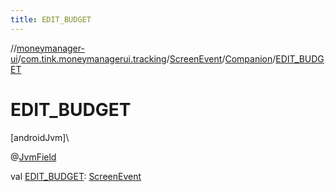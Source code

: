 ```yaml
---
title: EDIT_BUDGET
---
```

//[moneymanager-ui](../../../../index.html)/[com.tink.moneymanagerui.tracking](../../index.html)/[ScreenEvent](../index.html)/[Companion](index.html)/[EDIT_BUDGET](-e-d-i-t_-b-u-d-g-e-t.html)



# EDIT_BUDGET



[androidJvm]\




@[JvmField](https://kotlinlang.org/api/latest/jvm/stdlib/kotlin.jvm/-jvm-field/index.html)



val [EDIT_BUDGET](-e-d-i-t_-b-u-d-g-e-t.html): [ScreenEvent](../index.html)




